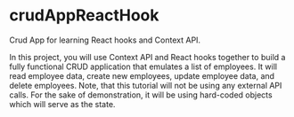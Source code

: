 # crudAppReactHook
Crud App for learning React hooks and Context API.

In this project, you will use Context API and React hooks together to build a fully functional CRUD application that emulates a list of employees. It will read employee data, create new employees, update employee data, and delete employees. Note, that this tutorial will not be using any external API calls. For the sake of demonstration, it will be using hard-coded objects which will serve as the state.
